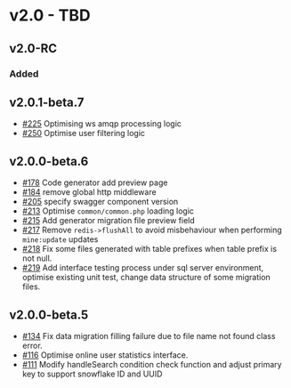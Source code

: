 # v2.0 - TBD

## v2.0-RC

### Added


## v2.0.1-beta.7

- [#225](https://github.com/mineadmin/MineAdmin/pull/225) Optimising ws amqp processing logic
- [#250](https://github.com/mineadmin/MineAdmin/pull/250) Optimise user filtering logic

## v2.0.0-beta.6

- [#178](https://github.com/mineadmin/MineAdmin/pull/178) Code generator add preview page
- [#184](https://github.com/mineadmin/MineAdmin/pull/184) remove global http middleware
- [#205](https://github.com/mineadmin/MineAdmin/pull/205) specify swagger component version
- [#213](https://github.com/mineadmin/MineAdmin/pull/213) Optimise `common/common.php` loading logic
- [#215](https://github.com/mineadmin/MineAdmin/pull/215) Add generator migration file preview field
- [#217](https://github.com/mineadmin/MineAdmin/pull/217) Remove `redis->flushAll` to avoid misbehaviour when performing `mine:update` updates
- [#218](https://github.com/mineadmin/MineAdmin/pull/218) Fix some files generated with table prefixes when table prefix is not null.
- [#219](https://github.com/mineadmin/MineAdmin/pull/219) Add interface testing process under sql server environment, optimise existing unit test, change data structure of some migration files.

## v2.0.0-beta.5

- [#134](https://github.com/mineadmin/MineAdmin/pull/134) Fix data migration filling failure due to file name not found class error.
- [#116](https://github.com/mineadmin/MineAdmin/pull/116) Optimise online user statistics interface.
- [#111](https://github.com/mineadmin/MineAdmin/pull/111) Modify handleSearch condition check function and adjust primary key to support snowflake ID and UUID
